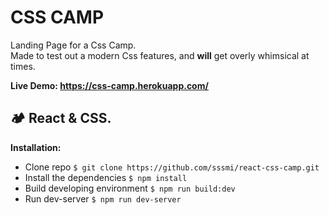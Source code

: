 # CSS CAMP

Landing Page for a Css Camp.  
Made to test out a modern Css features, and **will** get overly whimsical at times.

**Live Demo: https://css-camp.herokuapp.com/**

## 🏕 React & CSS.

**Installation:**

* Clone repo `$ git clone https://github.com/sssmi/react-css-camp.git`
* Install the dependencies `$ npm install`
* Build developing environment `$ npm run build:dev`
* Run dev-server `$ npm run dev-server`
